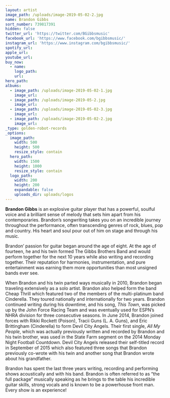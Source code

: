 ```yaml
---
layout: artist
image_path: /uploads/image-2019-05-02-2.jpg
name: Brandon Gibbs
sort_number: 739817391
hidden: false
twitter_url: 'https://twitter.com/BGibbsmusic'
facebook_url: 'https://www.facebook.com/bgibbsmusic/'
instagram_url: 'https://www.instagram.com/bgibbsmusic/'
spotify_url:
apple_url:
youtube_url:
buy_now:
  - name:
    logo_path:
    url:
hero_path:
albums:
  - image_path: /uploads/image-2019-05-02-1.jpg
    image_url:
  - image_path: /uploads/image-2019-05-2.jpg
    image_url:
  - image_path: /uploads/image-2019-05-02-3.jpg
    image_url:
  - image_path: /uploads/image-2019-05-02-2.jpg
    image_url:
_type: golden-robot-records
_options:
  image_path:
    width: 500
    height: 500
    resize_style: contain
  hero_path:
    width: 1500
    height: 1000
    resize_style: contain
  logo_path:
    width: 200
    height: 200
    expandable: false
    uploads_dir: uploads/logos
---
```


**Brandon Gibbs** is an explosive guitar player that has a powerful, soulful voice and a brilliant sense of melody that sets him apart from his contemporaries. Brandon’s songwriting takes you on an incredible journey throughout the performance, often transcending genres of rock, blues, pop and country. His heart and soul pour out of him on stage and through his music.

Brandon’ passion for guitar began around the age of eight. At the age of fourteen, he and his twin formed The Gibbs Brothers Band and would perform together for the next 10 years while also writing and recording together. Their reputation for harmonies, instrumentation, and pure entertainment was earning them more opportunities than most unsigned bands ever see.

When Brandon and his twin parted ways musically in 2010, Brandon began traveling extensively as a solo artist. Brandon also helped form the band Cheap Thrill which featured two of the members of the multi-platinum band Cinderella. They toured nationally and internationally for two years. Brandon continued writing during his downtime, and his song, *This Town*, was picked up by the John Force Racing Team and was eventually used for ESPN’s NHRA division for three consecutive seasons. In June 2014, Brandon joined forces with Rikki Rockett (Poison), Tracii Guns (L. A. Guns), and Eric Brittingham (Cinderella) to form Devil City Angels. Their first single, *All My People*, which was actually previously written and recorded by Brandon and his twin brother, was used in the State Farm segment on the 2014 Monday Night Football Countdown. Devil City Angels released their self-titled record in September of 2015 which also featured three songs that Brandon previously co-wrote with his twin and another song that Brandon wrote about his grandfather.

Brandon has spent the last three years writing, recording and performing shows acoustically and with his band. Brandon is often referred to as “the full package” musically speaking as he brings to the table his incredible guitar skills, strong vocals and is known to be a powerhouse front man. Every show is an experience\!